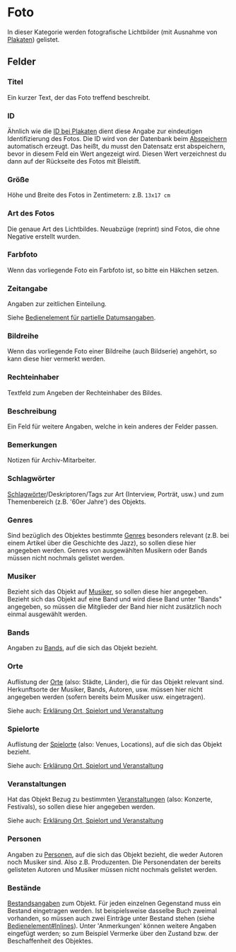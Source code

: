 Foto
====

In dieser Kategorie werden fotografische Lichtbilder (mit Ausnahme von
[Plakaten](plakat.md "Plakat")) gelistet.

## Felder

### Titel

Ein kurzer Text, der das Foto treffend beschreibt.

### ID

Ähnlich wie die [ID bei Plakaten](plakat.md#plakat-id "Plakat") dient diese Angabe zur eindeutigen Identifizierung des
Fotos.
Die ID wird von der Datenbank beim [Abspeichern](sichern.md "Sichern") automatisch erzeugt.
Das heißt, du musst den Datensatz erst abspeichern, bevor in diesem Feld ein Wert angezeigt wird.
Diesen Wert verzeichnest du dann auf der Rückseite des Fotos mit Bleistift.

### Größe

Höhe und Breite des Fotos in Zentimetern: z.B. `13x17 cm`

### Art des Fotos

Die genaue Art des Lichtbildes. Neuabzüge (reprint) sind Fotos, die ohne Negative erstellt wurden.

### Farbfoto

Wenn das vorliegende Foto ein Farbfoto ist, so bitte ein Häkchen setzen.

### Zeitangabe

Angaben zur zeitlichen Einteilung.

Siehe [Bedienelement für partielle Datumsangaben](bedienelement.md#feld-fur-partielles-datum "Bedienelement").

### Bildreihe

Wenn das vorliegende Foto einer Bildreihe (auch Bildserie) angehört, so kann diese hier vermerkt werden.

### Rechteinhaber

Textfeld zum Angeben der Rechteinhaber des Bildes.

### Beschreibung

Ein Feld für weitere Angaben, welche in kein anderes der Felder passen.

### Bemerkungen

Notizen für Archiv-Mitarbeiter.

### Schlagwörter

[Schlagwörter](schlagwort.md "Schlagwort")/Deskriptoren/Tags zur Art (Interview, Porträt, usw.) und zum Themenbereich
(z.B. '60er Jahre') des Objekts.

### Genres

Sind bezüglich des Objektes bestimmte [Genres](genre.md "Genre") besonders relevant (z.B. bei einem Artikel über die
Geschichte des Jazz), so sollen diese hier angegeben werden. Genres von ausgewählten Musikern oder Bands müssen nicht
nochmals gelistet werden.

### Musiker

Bezieht sich das Objekt auf [Musiker](musiker.md "Musiker"), so sollen diese hier angegeben. Bezieht sich das Objekt auf
eine Band und wird diese Band unter "Bands" angegeben, so müssen die Mitglieder der Band hier nicht zusätzlich noch
einmal ausgewählt werden.

### Bands

Angaben zu [Bands](band.md "Band"), auf die sich das Objekt bezieht.

### Orte

Auflistung der [Orte](ort.md "Ort") (also: Städte, Länder), die für das Objekt relevant sind. Herkunftsorte der
Musiker, Bands, Autoren, usw. müssen hier nicht angegeben werden (sofern bereits beim Musiker usw. eingetragen).

Siehe auch: [Erklärung Ort, Spielort und Veranstaltung](ort_spielort_veranstaltung.md "Ort, Spielort, Veranstaltung")

### Spielorte

Auflistung der [Spielorte](spielort.md "Spielort") (also: Venues, Locations), auf die sich das Objekt bezieht.

Siehe auch: [Erklärung Ort, Spielort und Veranstaltung](ort_spielort_veranstaltung.md "Ort, Spielort, Veranstaltung")

### Veranstaltungen

Hat das Objekt Bezug zu bestimmten
[Veranstaltungen](veranstaltung.md "Veranstaltung") (also: Konzerte, Festivals), so sollen diese hier angegeben werden.

Siehe auch: [Erklärung Ort, Spielort und Veranstaltung](ort_spielort_veranstaltung.md "Ort, Spielort, Veranstaltung")

### Personen

Angaben zu [Personen](person.md "Person"), auf die sich das Objekt bezieht, die weder Autoren noch Musiker sind.
Also z.B. Produzenten.
Die Personendaten der bereits gelisteten Autoren und Musiker müssen nicht nochmals gelistet werden.

### Bestände

[Bestandsangaben](bestand.md "Bestand") zum Objekt. Für jeden einzelnen Gegenstand muss ein Bestand eingetragen werden.
Ist beispielsweise dasselbe Buch zweimal vorhanden, so müssen auch zwei Einträge unter Bestand stehen (siehe
[Bedienelement#Inlines](bedienelement.md#inlines "Bedienelement")). Unter 'Anmerkungen' können weitere Angaben eingefügt
werden; so zum Beispiel Vermerke über den Zustand bzw. der Beschaffenheit des Objektes.
 
